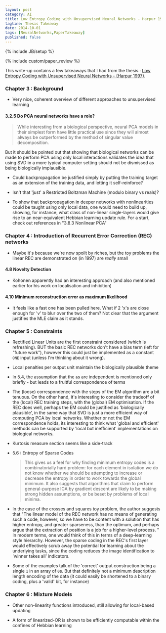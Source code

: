 ```yaml
---
layout: post
category: AI
title: Low Entropy Coding with Unsupervised Neural Networks - Harpur 1997
tagline: Thesis Takeaway
date: 2014-10-01
tags: [NeuralNetworks,PaperTakeaway]
published: false
---
```

{% include JB/setup %}

{% include custom/paper_review %}

This write-up contains a few takeaways that I had from the thesis :
[Low Entropy Coding with Unsupervised Neural Networks - (Harpur 1997)](http://mi.eng.cam.ac.uk/reports/svr-ftp/auto-pdf/harpur_thesis.pdf).


### Chapter 3 : Background

* Very nice, coherent overview of different approaches to unsupervised learning


#### 3.2.5 Do PCA neural networks have a role?

> While interesting from a biological perspective, neural PCA models in their simplest form have little practical use since they will almost always be outperformed by the method of singular value decomposition.

But it should be pointed out that showing that biological networks can be made to perform PCA using only local interactions validates the idea that using SVD in a more typical computer setting should not be dismissed as being biologically implausible.

* Could backpropagation be justified simply by putting the training target as an extension of the training data, and letting it self-reinforce?

* Isn't that 'just' a Restricted Boltzman Machine (modulo binary vs reals)?

* To show that backpropagation in deeper networks with nonlinearities could be taught using only local data, one would need to build up, showing, for instance, what class of non-linear single-layers would give rise to an near-equivalent Hebbian learning update rule.  For a start, check out references in "3.8.3 Nonlinear PCA"


### Chapter 4 : Introduction of Recurrent Error Correction (REC) networks

* Maybe it's because we're now spoilt by riches, but the toy problems the linear REC are demonstrated on (in 1997) are *really* small


#### 4.8 Novelty Detection

* Kohonen apparently had an interesting approach (and also mentioned earlier for his work on localisation and inhibition)

#### 4.10 Minimum reconstruction error as maximum likelihood

* It feels like a fast one has been pulled here.  What if 2 'x's are close enough for 'v' to blur over the two of them?  Not clear that the argument justifies the MLE claim as it stands.


### Chapter 5 : Constraints

* Rectified Linear Units are the first constraint considered (which is refreshing).  BUT the basic REC networks don't have a bias term (left for "future work"), however this could just be implemented as a constant ```ONE``` input (unless I'm thinking about it wrong).

* Local penalties per output unit maintain the biologically plausible theme

* In 5.4, the assumption that the ```a```s are independent is mentioned only briefly - but leads to a fruitful correspondence of terms

* The (loose) correspondence with the steps of the EM algorithm are a bit tenuous.  On the other hand, it's interesting to consider the tradeoff of the (local) REC training steps, with the (global) EM optimisation.  If the REC does well, perhaps the EM could be justified as 'biologically plausible', in the same way that SVD is just a more efficient way of computing PCA by local networks.  Whether or not the EM correspondence holds, its interesting to think what 'global and efficient' methods can be supported by 'local but inefficient' implementations on biological networks.

* Kurtosis measure section seems like a side-track

* 5.6 : Entropy of Sparse Codes 
  > This gives us a feel for why finding minimum entropy codes is a combinatorially hard problem: for each element in isolation we do not know whether we should be attempting to increase or decrease the entropy in order to work towards the global minimum. It also suggests that algorithms that claim to perform general-purpose ICA by gradient descent are likely to be making strong hidden assumptions, or be beset by problems of local minima.

* In the case of the crosses and squares toy problem, the author suggests that "The linear model of the REC network has no means of generating such a code, however, so we have to be content with a solution that has higher entropy, and greater sparseness, than the optimum, and perhaps argue that the extraction of position is a job for a higher-level process. "  In modern terms, one would think of this in terms of a deep-learning style hierarchy.  However, the sparse coding in the REC's first layer would effectively scrub away the potential for learning about the underlying tasks, since the coding reduces the image identification to 'winner takes all' indicators.  

* Some of the examples talk of the 'correct' output construction being a single ```1``` in an array of ```0```s.  But that definitely not a minimum description length encoding of the data (it could easily be shortened to a binary coding, plus a 'valid' bit, for instance) 


### Chapter 6 : Mixture Models

* Other non-linearity functions introduced, still allowing for local-based updating

* A form of linearized-OR is shown to be efficiently computable within the confines of Hebbian learning 



